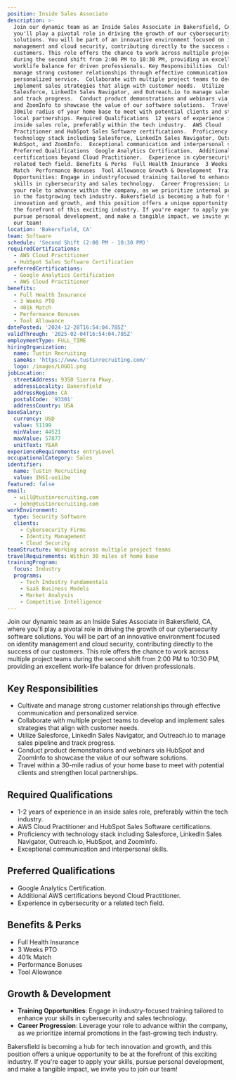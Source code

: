 ```yaml
---
position: Inside Sales Associate
description: >-
  Join our dynamic team as an Inside Sales Associate in Bakersfield, CA, where
  you'll play a pivotal role in driving the growth of our cybersecurity software
  solutions. You will be part of an innovative environment focused on identity
  management and cloud security, contributing directly to the success of our
  customers. This role offers the chance to work across multiple project teams
  during the second shift from 2:00 PM to 10:30 PM, providing an excellent
  worklife balance for driven professionals. Key Responsibilities  Cultivate and
  manage strong customer relationships through effective communication and
  personalized service.  Collaborate with multiple project teams to develop and
  implement sales strategies that align with customer needs.  Utilize
  Salesforce, LinkedIn Sales Navigator, and Outreach.io to manage sales pipeline
  and track progress.  Conduct product demonstrations and webinars via HubSpot
  and ZoomInfo to showcase the value of our software solutions.  Travel within a
  30mile radius of your home base to meet with potential clients and strengthen
  local partnerships. Required Qualifications  12 years of experience in an
  inside sales role, preferably within the tech industry.  AWS Cloud
  Practitioner and HubSpot Sales Software certifications.  Proficiency with
  technology stack including Salesforce, LinkedIn Sales Navigator, Outreach.io,
  HubSpot, and ZoomInfo.  Exceptional communication and interpersonal skills.
  Preferred Qualifications  Google Analytics Certification.  Additional AWS
  certifications beyond Cloud Practitioner.  Experience in cybersecurity or a
  related tech field. Benefits & Perks  Full Health Insurance  3 Weeks PTO  401k
  Match  Performance Bonuses  Tool Allowance Growth & Development  Training
  Opportunities: Engage in industryfocused training tailored to enhance your
  skills in cybersecurity and sales technology.  Career Progression: Leverage
  your role to advance within the company, as we prioritize internal promotions
  in the fastgrowing tech industry. Bakersfield is becoming a hub for tech
  innovation and growth, and this position offers a unique opportunity to be at
  the forefront of this exciting industry. If you're eager to apply your skills,
  pursue personal development, and make a tangible impact, we invite you to join
  our team!
location: 'Bakersfield, CA'
team: Software
schedule: 'Second Shift (2:00 PM - 10:30 PM)'
requiredCertifications:
  - AWS Cloud Practitioner
  - HubSpot Sales Software Certification
preferredCertifications:
  - Google Analytics Certification
  - AWS Cloud Practitioner
benefits:
  - Full Health Insurance
  - 3 Weeks PTO
  - 401k Match
  - Performance Bonuses
  - Tool Allowance
datePosted: '2024-12-28T16:54:04.785Z'
validThrough: '2025-02-04T16:54:04.785Z'
employmentType: FULL_TIME
hiringOrganization:
  name: Tustin Recruiting
  sameAs: 'https://www.tustinrecruiting.com/'
  logo: /images/LOGO1.png
jobLocation:
  streetAddress: 9350 Sierra Pkwy.
  addressLocality: Bakersfield
  addressRegion: CA
  postalCode: '93301'
  addressCountry: USA
baseSalary:
  currency: USD
  value: 51199
  minValue: 44521
  maxValue: 57877
  unitText: YEAR
experienceRequirements: entryLevel
occupationalCategory: Sales
identifier:
  name: Tustin Recruiting
  value: INSI-ue1ibe
featured: false
email:
  - will@tustinrecruiting.com
  - john@tustinrecruiting.com
workEnvironment:
  type: Security Software
  clients:
    - Cybersecurity Firms
    - Identity Management
    - Cloud Security
teamStructure: Working across multiple project teams
travelRequirements: Within 30 miles of home base
trainingProgram:
  focus: Industry
  programs:
    - Tech Industry Fundamentals
    - SaaS Business Models
    - Market Analysis
    - Competitive Intelligence
---
```



Join our dynamic team as an Inside Sales Associate in Bakersfield, CA, where you'll play a pivotal role in driving the growth of our cybersecurity software solutions. You will be part of an innovative environment focused on identity management and cloud security, contributing directly to the success of our customers. This role offers the chance to work across multiple project teams during the second shift from 2:00 PM to 10:30 PM, providing an excellent work-life balance for driven professionals.

## Key Responsibilities

- Cultivate and manage strong customer relationships through effective communication and personalized service.
- Collaborate with multiple project teams to develop and implement sales strategies that align with customer needs.
- Utilize Salesforce, LinkedIn Sales Navigator, and Outreach.io to manage sales pipeline and track progress.
- Conduct product demonstrations and webinars via HubSpot and ZoomInfo to showcase the value of our software solutions.
- Travel within a 30-mile radius of your home base to meet with potential clients and strengthen local partnerships.

## Required Qualifications

- 1-2 years of experience in an inside sales role, preferably within the tech industry.
- AWS Cloud Practitioner and HubSpot Sales Software certifications.
- Proficiency with technology stack including Salesforce, LinkedIn Sales Navigator, Outreach.io, HubSpot, and ZoomInfo.
- Exceptional communication and interpersonal skills.

## Preferred Qualifications

- Google Analytics Certification.
- Additional AWS certifications beyond Cloud Practitioner.
- Experience in cybersecurity or a related tech field.

## Benefits & Perks

- Full Health Insurance
- 3 Weeks PTO
- 401k Match
- Performance Bonuses
- Tool Allowance

## Growth & Development

- **Training Opportunities**: Engage in industry-focused training tailored to enhance your skills in cybersecurity and sales technology.
- **Career Progression**: Leverage your role to advance within the company, as we prioritize internal promotions in the fast-growing tech industry.

Bakersfield is becoming a hub for tech innovation and growth, and this position offers a unique opportunity to be at the forefront of this exciting industry. If you're eager to apply your skills, pursue personal development, and make a tangible impact, we invite you to join our team!
